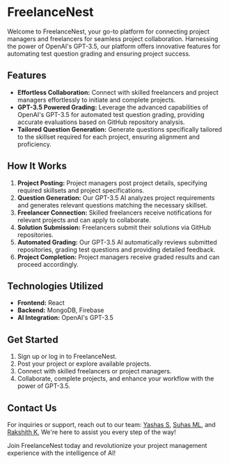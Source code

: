 # FreelanceNest

Welcome to FreelanceNest, your go-to platform for connecting project managers and freelancers for seamless project collaboration. Harnessing the power of OpenAI's GPT-3.5, our platform offers innovative features for automating test question grading and ensuring project success.

## Features

- **Effortless Collaboration:** Connect with skilled freelancers and project managers effortlessly to initiate and complete projects.
- **GPT-3.5 Powered Grading:** Leverage the advanced capabilities of OpenAI's GPT-3.5 for automated test question grading, providing accurate evaluations based on GitHub repository analysis.
- **Tailored Question Generation:** Generate questions specifically tailored to the skillset required for each project, ensuring alignment and proficiency.

## How It Works

1. **Project Posting:** Project managers post project details, specifying required skillsets and project specifications.
2. **Question Generation:** Our GPT-3.5 AI analyzes project requirements and generates relevant questions matching the necessary skillset.
3. **Freelancer Connection:** Skilled freelancers receive notifications for relevant projects and can apply to collaborate.
4. **Solution Submission:** Freelancers submit their solutions via GitHub repositories.
5. **Automated Grading:** Our GPT-3.5 AI automatically reviews submitted repositories, grading test questions and providing detailed feedback.
6. **Project Completion:** Project managers receive graded results and can proceed accordingly.

## Technologies Utilized

- **Frontend:** React
- **Backend:** MongoDB, Firebase
- **AI Integration:** OpenAI's GPT-3.5

## Get Started

1. Sign up or log in to FreelanceNest.
2. Post your project or explore available projects.
3. Connect with skilled freelancers or project managers.
4. Collaborate, complete projects, and enhance your workflow with the power of GPT-3.5.

## Contact Us

For inquiries or support, reach out to our team:
[Yashas S](mailto:yashas.s2001@gmail.com), 
[Suhas ML](mailto:suhasml37@gmail.com), and
[Rakshith K](mailto:rk.rakshith6@gmail.com),
We're here to assist you every step of the way!

Join FreelanceNest today and revolutionize your project management experience with the intelligence of AI!
